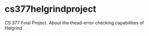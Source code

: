 # cs377helgrindproject
CS 377 Final Project. About the thead-error checking capabilities of Helgrind
